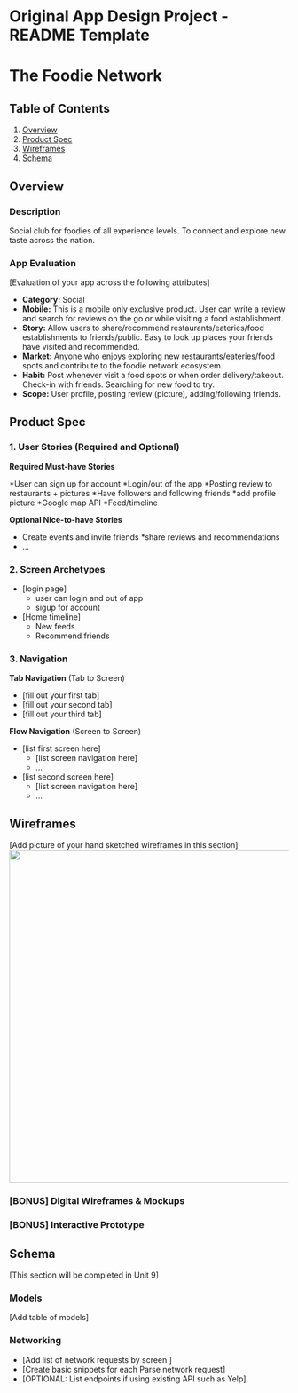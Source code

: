 Original App Design Project - README Template
===

# The Foodie Network

## Table of Contents
1. [Overview](#Overview)
1. [Product Spec](#Product-Spec)
1. [Wireframes](#Wireframes)
2. [Schema](#Schema)

## Overview
### Description
Social club for foodies of all experience levels. To connect and explore new taste across the nation.

### App Evaluation
[Evaluation of your app across the following attributes]
- **Category:** Social
- **Mobile:** This is a mobile only exclusive product. User can write a review and search for reviews on the go or while visiting a food establishment. 
- **Story:** Allow users to share/recommend restaurants/eateries/food establishments to friends/public. Easy to look up places your friends have visited and recommended.
- **Market:** Anyone who enjoys exploring new restaurants/eateries/food spots and contribute to the foodie network ecosystem.
- **Habit:** Post whenever visit a food spots or when order delivery/takeout. Check-in with friends. Searching for new food to try.
- **Scope:** User profile, posting review (picture), adding/following friends.

## Product Spec

### 1. User Stories (Required and Optional)

**Required Must-have Stories**

*User can sign up for account 
*Login/out of the app
*Posting review to restaurants + pictures
*Have followers and following friends
*add profile picture
*Google map API
*Feed/timeline

**Optional Nice-to-have Stories**

* Create events and invite friends
*share reviews and recommendations
* ...

### 2. Screen Archetypes

* [login page]
   * user can login and out of app
   * sigup for account
* [Home timeline]
   * New feeds
   * Recommend friends 

### 3. Navigation

**Tab Navigation** (Tab to Screen)

* [fill out your first tab]
* [fill out your second tab]
* [fill out your third tab]

**Flow Navigation** (Screen to Screen)

* [list first screen here]
   * [list screen navigation here]
   * ...
* [list second screen here]
   * [list screen navigation here]
   * ...

## Wireframes
[Add picture of your hand sketched wireframes in this section]
<img src="YOUR_WIREFRAME_IMAGE_URL" width=600>

### [BONUS] Digital Wireframes & Mockups

### [BONUS] Interactive Prototype

## Schema 
[This section will be completed in Unit 9]
### Models
[Add table of models]
### Networking
- [Add list of network requests by screen ]
- [Create basic snippets for each Parse network request]
- [OPTIONAL: List endpoints if using existing API such as Yelp]

